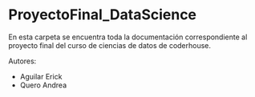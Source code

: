 # ProyectoFinal_DataScience
En esta carpeta se encuentra toda la documentación correspondiente al proyecto final del curso de ciencias de datos de coderhouse.

Autores:
* Aguilar Erick
* Quero Andrea
